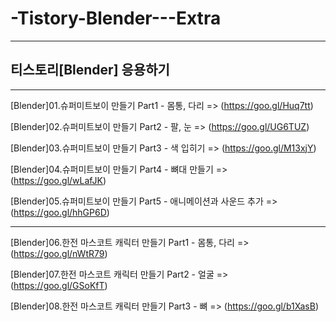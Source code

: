 # -Tistory-Blender---Extra

-----------------------------------

## 티스토리[Blender] 응용하기

-----------------------------------

[Blender]01.슈퍼미트보이 만들기 Part1 - 몸통, 다리 => (https://goo.gl/Huq7tt)

[Blender]02.슈퍼미트보이 만들기 Part2 - 팔, 눈 => (https://goo.gl/UG6TUZ)

[Blender]03.슈퍼미트보이 만들기 Part3 - 색 입히기 => (https://goo.gl/M13xjY)

[Blender]04.슈퍼미트보이 만들기 Part4 - 뼈대 만들기 => (https://goo.gl/wLafJK)

[Blender]05.슈퍼미트보이 만들기 Part5 - 애니메이션과 사운드 추가 => (https://goo.gl/hhGP6D)

-----------------------------------

[Blender]06.한전 마스코트 캐릭터 만들기 Part1 - 몸통, 다리 => (https://goo.gl/nWtR79)

[Blender]07.한전 마스코트 캐릭터 만들기 Part2 - 얼굴 => (https://goo.gl/GSoKfT)

[Blender]08.한전 마스코트 캐릭터 만들기 Part3 - 뼈 => (https://goo.gl/b1XasB)
